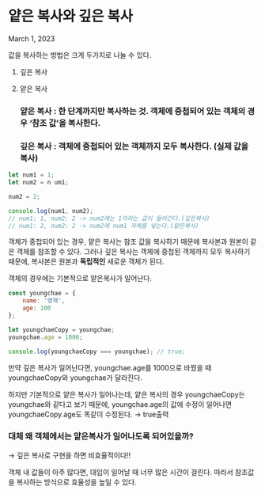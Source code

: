 # 얕은 복사와 깊은 복사

March 1, 2023 

값을 복사하는 방법은 크게 두가지로 나눌 수 있다.

1. 깊은 복사
2. 얕은 복사
    
    ### 얕은 복사 : 한 단계까지만 복사하는 것. 객체에 중첩되어 있는 객체의 경우 ‘참조 값’을 복사한다.
    
    ### 깊은 복사 : 객체에 중첩되어 있는 객체까지 모두 복사한다. (실제 값을 복사)
    

```jsx
let num1 = 1;
let num2 = n um1;

num2 = 2;

console.log(num1, num2); 
// num1: 1, num2: 2 -> num2에는 1이라는 값이 들어간다.(깊은복사)
// num1: 2, num2: 2 -> num2에 num1 자체를 넣는다.(얕은복사)  
```

객체가 중첩되어 있는 경우, 얕은 복사는 참조 값을 복사하기 때문에 복사본과 원본이 같은 객체를 참조할 수 있다.
그러나 깊은 복사는 객체에 중첩된 객체까지 모두 복사하기 때문에, 복사본은 원본과 **독립적인** 새로운 객체가 된다.

객체의 경우에는 기본적으로 얕은복사가 일어난다.

```jsx
const youngchae = {
	name: '영채',
	age: 100
};

let youngchaeCopy = youngchae;
youngchae.age = 1000;

console.log(youngchaeCopy === youngchae); // true;
```

만약 깊은 복사가 일어난다면, youngchae.age를 1000으로 바꿨을 때 youngchaeCopy와 youngchae가 달라진다.

하지만 기본적으로 얕은 복사가 일어나는데, 얕은 복사의 경우 youngchaeCopy는 youngchae와 같다고 보기 때문에, youngchae.age의 값에 수정이 일어나면 youngchaeCopy.age도 똑같이 수정된다. → true출력

### 대체 왜 객체에서는 얕은복사가 일어나도록 되어있을까?

→ 깊은 복사로 구현을 하면 비효율적이다!!

객체 내 값들이 아주 많다면, 대입이 일어날 때 너무 많은 시간이 걸린다. 따라서 참조값을 복사하는 방식으로 효율성을 높일 수 있다.
